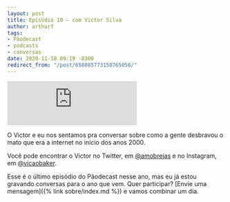 ```yaml
---
layout: post
title: Episódio 10 – com Victor Silva
author: arthurf
tags:
- Pãodecast
- podcasts
- conversas
date: 2020-11-18 09:19 -0300
redirect_from: "/post/658085773150765056/"
---
```

<iframe class="full-width" src="https://anchor.fm/paomortadela/embed/episodes/Victor-Silva-emipvn" height="102" frameborder="0" scrolling="no"></iframe>

O Victor e eu nos sentamos pra conversar sobre como a gente desbravou o mato que era a internet no início dos anos 2000.

Você pode encontrar o Victor no Twitter, em [@amobrejas](https://twitter.com/amobrejas) e no Instagram, em [@vicaobaker](https://www.instagram.com/vicaobaker).

Esse é o último episódio do Pãodecast nesse ano, mas eu já estou gravando conversas para o ano que vem. Quer participar? [Envie uma mensagem]({% link sobre/index.md %}) e vamos combinar um dia.
